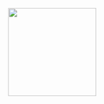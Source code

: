 <div>
<a href="https://github.com/yannymoscovits">
<img loading="lazy" height="180em" src="https://github-readme-stats.vercel.app/api/top-langs/?username=yannymoscovits&layout=compact&langs_count=7&theme=dracula"/>
</div>



